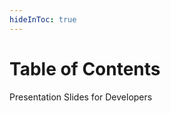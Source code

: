```yaml
---
hideInToc: true
---
```


# Table of Contents

Presentation Slides for Developers

<Toc columns="1" maxDepth="1" minDepth="1" mode="all" />
